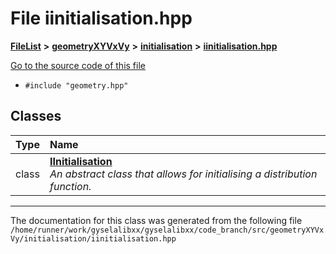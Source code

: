 

# File iinitialisation.hpp



[**FileList**](files.md) **>** [**geometryXYVxVy**](dir_e4674dab6493cf35bbeb1b23e7fbbddd.md) **>** [**initialisation**](dir_51031f497920158ed20948cdaeaff0bc.md) **>** [**iinitialisation.hpp**](geometryXYVxVy_2initialisation_2iinitialisation_8hpp.md)

[Go to the source code of this file](geometryXYVxVy_2initialisation_2iinitialisation_8hpp_source.md)



* `#include "geometry.hpp"`















## Classes

| Type | Name |
| ---: | :--- |
| class | [**IInitialisation**](classIInitialisation.md) <br>_An abstract class that allows for initialising a distribution function._  |



















































------------------------------
The documentation for this class was generated from the following file `/home/runner/work/gyselalibxx/gyselalibxx/code_branch/src/geometryXYVxVy/initialisation/iinitialisation.hpp`

